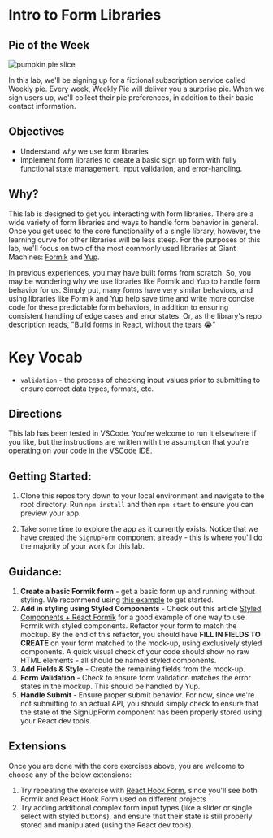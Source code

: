  # Intro to Form Libraries

## Pie of the Week

![pumpkin pie slice](https://dinnerthendessert.com/wp-content/uploads/2019/01/Blueberry-Pie-2.jpg)

In this lab, we'll be signing up for a fictional subscription service called Weekly pie. Every week, Weekly Pie will deliver you a surprise pie. When we sign users up, we'll collect their pie preferences, in addition to their basic contact information. 

## Objectives

- Understand *why* we use form libraries
- Implement form libraries to create a basic sign up form with fully functional state management, input validation, and error-handling.

## Why?

This lab is designed to get you interacting with form libraries. There are a wide variety of form libraries and ways to handle form behavior in general. Once you get used to the core functionality of a single library, however, the learning curve for other libraries will be less steep. For the purposes of this lab, we'll focus on two of the most commonly used libraries at Giant Machines: [Formik](https://formik.org/) and [Yup](https://www.npmjs.com/package/yup). 

In previous experiences, you may have built forms from scratch. So, you may be wondering why we use libraries like Formik and Yup to handle form behavior for us. Simply put, many forms have very similar behaviors, and using libraries like Formik and Yup help save time and write more concise code for these predictable form behaviors, in addition to ensuring consistent handling of edge cases and error states. Or, as the library's repo description reads, "Build forms in React, without the tears 😭"

# Key Vocab

- `validation` - the process of checking input values prior to submitting to ensure correct data types, formats, etc.

## Directions

This lab has been tested in VSCode. You're welcome to run it elsewhere if you like, but the instructions are written with the assumption that you're operating on your code in the VSCode IDE.

## Getting Started:

1. Clone this repository down to your local environment and navigate to the root directory. Run `npm install` and then `npm start` to ensure you can preview your app.

1. Take some time to explore the app as it currently exists. Notice that we have created the `SignUpForm` component already - this is where you'll do the majority of your work for this lab.

## Guidance:

1. **Create a basic Formik form** - get a basic form up and running without styling. We recommend using [this example](https://formik.org/docs/examples/typescript) to get started.
1. **Add in styling using Styled Components** - Check out this article [Styled Components + React Formik](https://medium.com/flyparakeet/react-formik-styled-components-add78b37971f) for a good example of one way to use Formik with styled components. Refactor your form to match the mockup. By the end of this refactor, you should have **FILL IN FIELDS TO CREATE** on your form matched to the mock-up, using exclusively styled components. A quick visual check of your code should show no raw HTML elements - all should be named styled components. 
1. **Add Fields & Style** - Create the remaining fields from the mock-up. 
1. **Form Validation** - Check to ensure form validation matches the error states in the mockup. This should be handled by Yup. 
1. **Handle Submit** -  Ensure proper submit behavior. For now, since we're not submitting to an actual API, you should simply check to ensure that the state of the SignUpForm component has been properly stored using your React dev tools. 

## Extensions
Once you are done with the core exercises above, you are welcome to choose any of the below extensions:
1. Try repeating the exercise with [React Hook Form](https://react-hook-form.com/), since you'll see both Formik and React Hook Form used on different projects
1. Try adding additional complex form input types (like a slider or single select with styled buttons), and ensure that their state is still properly stored and manipulated (using the React dev tools).  
